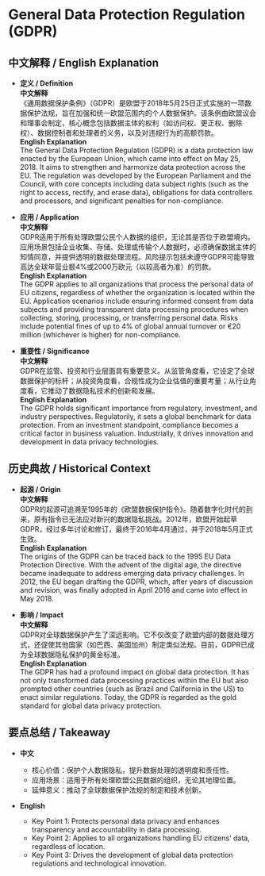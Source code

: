# General Data Protection Regulation (GDPR)

## 中文解释 / English Explanation

* **定义 / Definition**  
  **中文解释**  
  《通用数据保护条例》（GDPR）是欧盟于2018年5月25日正式实施的一项数据保护法规，旨在加强和统一欧盟范围内的个人数据保护。该条例由欧盟议会和理事会制定，核心概念包括数据主体的权利（如访问权、更正权、删除权）、数据控制者和处理者的义务，以及对违规行为的高额罚款。  
  **English Explanation**  
  The General Data Protection Regulation (GDPR) is a data protection law enacted by the European Union, which came into effect on May 25, 2018. It aims to strengthen and harmonize data protection across the EU. The regulation was developed by the European Parliament and the Council, with core concepts including data subject rights (such as the right to access, rectify, and erase data), obligations for data controllers and processors, and significant penalties for non-compliance.

* **应用 / Application**  
  **中文解释**  
  GDPR适用于所有处理欧盟公民个人数据的组织，无论其是否位于欧盟境内。应用场景包括企业收集、存储、处理或传输个人数据时，必须确保数据主体的知情同意，并提供透明的数据处理流程。风险提示包括未遵守GDPR可能导致高达全球年营业额4%或2000万欧元（以较高者为准）的罚款。  
  **English Explanation**  
  The GDPR applies to all organizations that process the personal data of EU citizens, regardless of whether the organization is located within the EU. Application scenarios include ensuring informed consent from data subjects and providing transparent data processing procedures when collecting, storing, processing, or transferring personal data. Risks include potential fines of up to 4% of global annual turnover or €20 million (whichever is higher) for non-compliance.

* **重要性 / Significance**  
  **中文解释**  
  GDPR在监管、投资和行业层面具有重要意义。从监管角度看，它设定了全球数据保护的标杆；从投资角度看，合规性成为企业估值的重要考量；从行业角度看，它推动了数据隐私技术的创新和发展。  
  **English Explanation**  
  The GDPR holds significant importance from regulatory, investment, and industry perspectives. Regulatorily, it sets a global benchmark for data protection. From an investment standpoint, compliance becomes a critical factor in business valuation. Industrially, it drives innovation and development in data privacy technologies.

## 历史典故 / Historical Context

* **起源 / Origin**  
  **中文解释**  
  GDPR的起源可追溯至1995年的《欧盟数据保护指令》。随着数字化时代的到来，原有指令已无法应对新兴的数据隐私挑战。2012年，欧盟开始起草GDPR，经过多年讨论和修订，最终于2016年4月通过，并于2018年5月正式生效。  
  **English Explanation**  
  The origins of the GDPR can be traced back to the 1995 EU Data Protection Directive. With the advent of the digital age, the directive became inadequate to address emerging data privacy challenges. In 2012, the EU began drafting the GDPR, which, after years of discussion and revision, was finally adopted in April 2016 and came into effect in May 2018.

* **影响 / Impact**  
  **中文解释**  
  GDPR对全球数据保护产生了深远影响。它不仅改变了欧盟内部的数据处理方式，还促使其他国家（如巴西、美国加州）制定类似法规。目前，GDPR已成为全球数据隐私保护的黄金标准。  
  **English Explanation**  
  The GDPR has had a profound impact on global data protection. It has not only transformed data processing practices within the EU but also prompted other countries (such as Brazil and California in the US) to enact similar regulations. Today, the GDPR is regarded as the gold standard for global data privacy protection.

## 要点总结 / Takeaway

* **中文**  
  - 核心价值：保护个人数据隐私，提升数据处理的透明度和责任性。  
  - 应用场景：适用于所有处理欧盟公民数据的组织，无论其地理位置。  
  - 延伸意义：推动了全球数据保护法规的制定和技术创新。  

* **English**  
  - Key Point 1: Protects personal data privacy and enhances transparency and accountability in data processing.  
  - Key Point 2: Applies to all organizations handling EU citizens' data, regardless of location.  
  - Key Point 3: Drives the development of global data protection regulations and technological innovation.